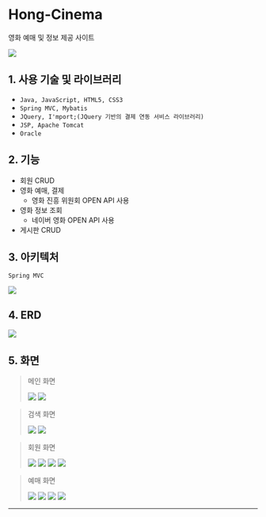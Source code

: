 # Hong-Cinema
영화 예매 및 정보 제공 사이트

![](https://images.velog.io/images/banjjoknim/post/e527e627-68a0-48de-a335-b20cee29a2fb/Hong%20Cinema%20cover.PNG)

## 1. 사용 기술 및 라이브러리
- `Java, JavaScript, HTML5, CSS3`
- `Spring MVC, Mybatis`
- `JQuery, I'mport;(JQuery 기반의 결제 연동 서비스 라이브러리)`
- `JSP, Apache Tomcat`
- `Oracle`

## 2. 기능
- 회원 CRUD
- 영화 예매, 결제
  - 영화 진흥 위원회 OPEN API 사용
- 영화 정보 조회
  - 네이버 영화 OPEN API 사용
- 게시판 CRUD

## 3. 아키텍처
`Spring MVC`

![](https://images.velog.io/images/banjjoknim/post/8aaf93f6-d268-4b30-9f2c-98e98359cc81/image.png)

## 4. ERD
![](https://images.velog.io/images/banjjoknim/post/13c976e2-bbd6-443a-8595-9335997d98f0/image.png)

## 5. 화면
> 메인 화면
> 
>![](https://images.velog.io/images/banjjoknim/post/7fb9d631-151c-49aa-93fe-db30489de342/image.png)
>![](https://images.velog.io/images/banjjoknim/post/c62c5cc5-73a7-4b4e-a39d-b2a4fb74c636/image.png)

> 검색 화면
> 
>![](https://images.velog.io/images/banjjoknim/post/88d0950a-30e7-4ec7-884f-58ad20928fd0/image.png)
>![](https://images.velog.io/images/banjjoknim/post/b73720d4-4ce4-4929-a734-9479edd557a1/image.png)

> 회원 화면
> 
>![](https://images.velog.io/images/banjjoknim/post/68e9ac02-a022-4d33-b7af-6d327ee6fad7/image.png)
>![](https://images.velog.io/images/banjjoknim/post/80ffae89-b900-4036-81d5-e73c95a73996/image.png)
>![](https://images.velog.io/images/banjjoknim/post/3c58a16f-8dd6-48dd-a1be-f111c6acb444/image.png)
>![](https://images.velog.io/images/banjjoknim/post/ca53117d-fae3-436a-aabf-df80bfd42038/image.png)

> 예매 화면
> 
>![](https://images.velog.io/images/banjjoknim/post/94ae61e0-1205-4c78-a96b-4686eadb2265/image.png)
>![](https://images.velog.io/images/banjjoknim/post/7329e760-7265-4b71-ac02-e6cfe202b0d7/image.png)
>![](https://images.velog.io/images/banjjoknim/post/5e20baf4-85e3-48b5-b88f-83926d7d006d/image.png)
>![](https://images.velog.io/images/banjjoknim/post/7394545c-dc4c-4da8-8d02-8beb479b495d/image.png)

---
